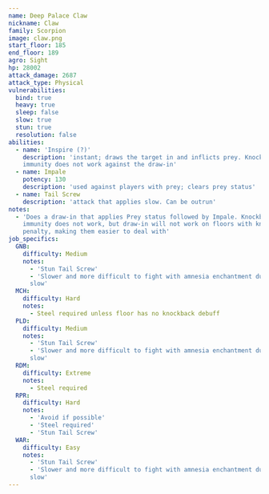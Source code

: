 ```yaml
---
name: Deep Palace Claw
nickname: Claw
family: Scorpion
image: claw.png
start_floor: 185
end_floor: 189
agro: Sight
hp: 28002
attack_damage: 2687
attack_type: Physical
vulnerabilities:
  bind: true
  heavy: true
  sleep: false
  slow: true
  stun: true
  resolution: false
abilities:
  - name: 'Inspire (?)'
    description: 'instant; draws the target in and inflicts prey. Knockback
    immunity does not work against the draw-in'
  - name: Impale
    potency: 130
    description: 'used against players with prey; clears prey status'
  - name: Tail Screw
    description: 'attack that applies slow. Can be outrun'
notes:
  - 'Does a draw-in that applies Prey status followed by Impale. Knockback
    immunity does not work, but draw-in will not work on floors with knockback
    penalty, making them easier to deal with'
job_specifics:
  GNB:
    difficulty: Medium
    notes:
      - 'Stun Tail Screw'
      - 'Slower and more difficult to fight with amnesia enchantment due to the
      slow'
  MCH:
    difficulty: Hard
    notes:
      - Steel required unless floor has no knockback debuff
  PLD:
    difficulty: Medium
    notes:
      - 'Stun Tail Screw'
      - 'Slower and more difficult to fight with amnesia enchantment due to the
      slow'
  RDM:
    difficulty: Extreme
    notes:
      - Steel required
  RPR:
    difficulty: Hard
    notes:
      - 'Avoid if possible'
      - 'Steel required'
      - 'Stun Tail Screw'
  WAR:
    difficulty: Easy
    notes:
      - 'Stun Tail Screw'
      - 'Slower and more difficult to fight with amnesia enchantment due to the
      slow'
---
```

